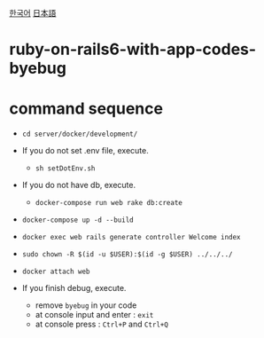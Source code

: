 [한국어](README.kr.md)
[日本語](README.jp.md)
# ruby-on-rails6-with-app-codes-byebug

# command sequence
- `cd server/docker/development/`

- If you do not set .env file, execute.
  - `sh setDotEnv.sh`

- If you do not have db, execute.
  - `docker-compose run web rake db:create`

- `docker-compose up -d --build`

- `docker exec web rails generate controller Welcome index`
- `sudo chown -R $(id -u $USER):$(id -g $USER) ../../../`
- `docker attach web`
- If you finish debug, execute.
  - remove `byebug` in your code
  - at console input and enter : `exit`
  - at console press : `Ctrl+P` and `Ctrl+Q`